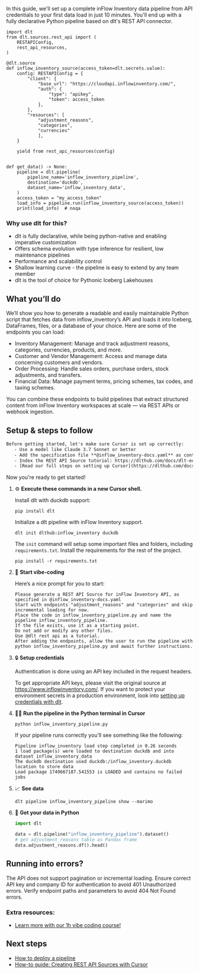 In this guide, we'll set up a complete inFlow Inventory data pipeline from API credentials to your first data load in just 10 minutes. You'll end up with a fully declarative Python pipeline based on dlt's REST API connector.

```python-outcome
import dlt
from dlt.sources.rest_api import (
    RESTAPIConfig,
    rest_api_resources,
)

@dlt.source
def inflow_inventory_source(access_token=dlt.secrets.value):
    config: RESTAPIConfig = {
        "client": {
            "base_url": "https://cloudapi.inflowinventory.com/",
            "auth": {
                "type": "apikey",
                "token": access_token
            },
        },
        "resources": [
            "adjustment_reasons",
            "categories",
            "currencies"
            ],
    }

    yield from rest_api_resources(config)


def get_data() -> None:
    pipeline = dlt.pipeline(
        pipeline_name='inflow_inventory_pipeline',
        destination='duckdb',
        dataset_name='inflow_inventory_data', 
    )
    access_token = "my_access_token"
    load_info = pipeline.run(inflow_inventory_source(access_token))
    print(load_info)  # noqa
```

### Why use dlt for this?

- dlt is fully declarative, while being python-native and enabling imperative customization
- Offers schema evolution with type inference for resilient, low maintenance pipelines
- Performance and scalability control
- Shallow learning curve - the pipeline is easy to extend by any team member
- dlt is the tool of choice for Pythonic Iceberg Lakehouses

## What you’ll do

We’ll show you how to generate a readable and easily maintainable Python script that fetches data from inflow_inventory’s API and loads it into Iceberg, DataFrames, files, or a database of your choice. Here are some of the endpoints you can load:

- Inventory Management: Manage and track adjustment reasons, categories, currencies, products, and more.
- Customer and Vendor Management: Access and manage data concerning customers and vendors.
- Order Processing: Handle sales orders, purchase orders, stock adjustments, and transfers.
- Financial Data: Manage payment terms, pricing schemes, tax codes, and taxing schemes.

You can combine these endpoints to build pipelines that extract structured content from inFlow Inventory workspaces at scale — via REST APIs or webhook ingestion.

## Setup & steps to follow

```default
Before getting started, let's make sure Cursor is set up correctly:
   - Use a model like Claude 3.7 Sonnet or better
   - Add the specification file **@inflow_inventory-docs.yaml** as context
   - Index the REST API Source tutorial: https://dlthub.com/docs/dlt-ecosystem/verified-sources/rest_api/ and add it to context as **@dlt rest api**
   - [Read our full steps on setting up Cursor](https://dlthub.com/docs/dlt-ecosystem/llm-tooling/cursor-restapi#23-configuring-cursor-with-documentation)
```

Now you're ready to get started! 

1. ⚙️ **Execute these commands in a new Cursor shell.**
    
    Install dlt with duckdb support:
    ```shell
    pip install dlt
    ```

    Initialize a dlt pipeline with inFlow Inventory support.
    ```shell
    dlt init dlthub:inflow_inventory duckdb
    ```

    The `init` command will setup some important files and folders, including `requirements.txt`. Install the requirements for the rest of the project.
    ```shell
    pip install -r requirements.txt
    ```
    
2. 🤠 **Start vibe-coding**
    
    Here’s a nice prompt for you to start: 
    
    ```prompt
    Please generate a REST API Source for inFlow Inventory API, as specified in @inflow_inventory-docs.yaml 
    Start with endpoints "adjustment_reasons" and "categories" and skip incremental loading for now. 
    Place the code in inflow_inventory_pipeline.py and name the pipeline inflow_inventory_pipeline. 
    If the file exists, use it as a starting point. 
    Do not add or modify any other files. 
    Use @dlt rest api as a tutorial. 
    After adding the endpoints, allow the user to run the pipeline with python inflow_inventory_pipeline.py and await further instructions.
    ```

    
3. 🔒 **Setup credentials** 
    
    Authentication is done using an API key included in the request headers.
    
    To get appropriate API keys, please visit the original source at https://www.inflowinventory.com/.
    If you want to protect your environment secrets in a production environment, look into [setting up credentials with dlt](https://dlthub.com/docs/walkthroughs/add_credentials).
    
4. 🏃‍♀️ **Run the pipeline in the Python terminal in Cursor**
    
    ```shell
    python inflow_inventory_pipeline.py
    ```
    
    If your pipeline runs correctly you’ll see something like the following:
    
    ```shell
    Pipeline inflow_inventory load step completed in 0.26 seconds
    1 load package(s) were loaded to destination duckdb and into dataset inflow_inventory_data
    The duckdb destination used duckdb:/inflow_inventory.duckdb location to store data
    Load package 1749667187.541553 is LOADED and contains no failed jobs
    ```
    
5. 📈 **See data**
    
    ```shell
    dlt pipeline inflow_inventory_pipeline show --marimo
    ```
    
6. 🐍 **Get your data in Python**
    
    ```python
    import dlt

   data = dlt.pipeline("inflow_inventory_pipeline").dataset()
   # get adjustment_reasons table as Pandas frame
   data.adjustment_reasons.df().head()
    ```

## Running into errors?

The API does not support pagination or incremental loading. Ensure correct API key and company ID for authentication to avoid 401 Unauthorized errors. Verify endpoint paths and parameters to avoid 404 Not Found errors.

### Extra resources:

- [Learn more with our 1h vibe coding course!](https://www.youtube.com/watch?v=GGid70rnJuM)

## Next steps

- [How to deploy a pipeline](https://dlthub.com/docs/walkthroughs/deploy-a-pipeline)
- [How-to guide: Creating REST API Sources with Cursor](https://dlthub.com/docs/dlt-ecosystem/llm-tooling/cursor-restapi)